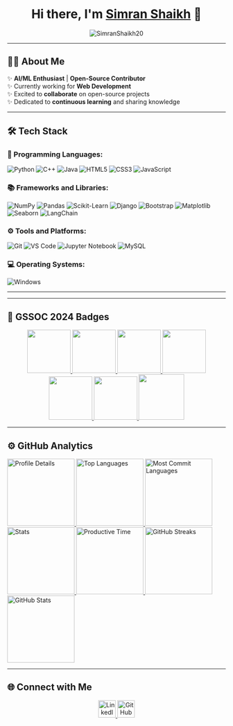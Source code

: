 <h1 align="center">Hi there, I'm <a href="https://www.linkedin.com/in/simran-shaikh-39207a23b/">Simran Shaikh</a> 👋</h1>
<p align="center">
  <img src="https://komarev.com/ghpvc/?username=SimranShaikh20&label=Profile%20views&color=brightgreen&style=flat" alt="SimranShaikh20" />
</p>

---

## 👩‍💻 About Me

✨ **AI/ML Enthusiast** | **Open-Source Contributor**<br>
✨ Currently working for  **Web Development**<br>
✨ Excited to **collaborate** on open-source projects<br>
✨ Dedicated to **continuous learning** and sharing knowledge<br>

---

## 🛠️ Tech Stack 

### 🚀 Programming Languages:
<p>
  <img src="https://img.shields.io/badge/Python-437CAC?logo=python&logoColor=white&style=flat" alt="Python" />
  <img src="https://img.shields.io/badge/C++-00599C?logo=cplusplus&logoColor=white&style=flat" alt="C++" />
  <img src="https://img.shields.io/badge/Java-ED8B00?logo=java&logoColor=white&style=flat" alt="Java" />
  <img src="https://img.shields.io/badge/HTML5-DE5934?logo=html5&logoColor=white&style=flat" alt="HTML5" />
  <img src="https://img.shields.io/badge/CSS3-2275B2?logo=css3&logoColor=white&style=flat" alt="CSS3" />
  <img src="https://img.shields.io/badge/JavaScript-F7DF1E?logo=javascript&logoColor=black&style=flat" alt="JavaScript" />
</p>

### 📚 Frameworks and Libraries:
<p>
  <img src="https://img.shields.io/badge/Numpy-0E7ACE?logo=numpy&logoColor=white&style=flat" alt="NumPy" />
  <img src="https://img.shields.io/badge/Pandas-150455?logo=pandas&logoColor=white&style=flat" alt="Pandas" />
  <img src="https://img.shields.io/badge/Scikit--Learn-F09437?logo=scikit-learn&logoColor=white&style=flat" alt="Scikit-Learn" />
  <img src="https://img.shields.io/badge/Django-092E20?logo=django&logoColor=white&style=flat" alt="Django" />
  <img src="https://img.shields.io/badge/Bootstrap-563D7C?logo=bootstrap&logoColor=white&style=flat" alt="Bootstrap" />
  <img src="https://img.shields.io/badge/Matplotlib-11557C?logo=matplotlib&logoColor=white&style=flat" alt="Matplotlib" />
  <img src="https://img.shields.io/badge/Seaborn-2E4053?logo=seaborn&logoColor=white&style=flat" alt="Seaborn" />
  <img src="https://img.shields.io/badge/LangChain-0F4C81?logo=langchain&logoColor=white&style=flat" alt="LangChain" />
</p>


### ⚙️ Tools and Platforms:
<p>
  <img src="https://img.shields.io/badge/Git-orange?logo=git&logoColor=white&style=flat" alt="Git" />
  <img src="https://img.shields.io/badge/Visual%20Studio%20Code-25AEF4?logo=visualstudio&logoColor=white&style=flat" alt="VS Code" />
  <img src="https://img.shields.io/badge/Jupyter-FA7343?logo=jupyter&logoColor=white&style=flat" alt="Jupyter Notebook" />
  <img src="https://img.shields.io/badge/MySQL-4479A1?logo=mysql&logoColor=white&style=flat" alt="MySQL" />
</p>

### 💻 Operating Systems:
<p>
  <img src="https://img.shields.io/badge/Windows-0F7BCF?logo=windows&logoColor=white&style=flat" alt="Windows" />

</p>

---


---

## 🏅 GSSOC 2024 Badges
<div style='display:flex; align-items:center; gap: 10px;' align='center'>
  <a href="https://gssoc.girlscript.tech/leaderboard">
    <img src="https://raw.githubusercontent.com/GSSoC24/Postman-Challenge/main/docs/assets/Postman%20White.png" width="100px" height="100px" />
    <img src="https://raw.githubusercontent.com/GSSoC24/Postman-Challenge/main/docs/assets/1.png" width="100px" height="100px" />
    <img src="https://raw.githubusercontent.com/GSSoC24/Postman-Challenge/main/docs/assets/2.png" width="100px" height="100px" />
    <img src="https://raw.githubusercontent.com/GSSoC24/Postman-Challenge/main/docs/assets/3.png" width="100px" height="100px" />
    <img src="https://raw.githubusercontent.com/GSSoC24/Postman-Challenge/main/docs/assets/4.png" width="100px" height="100px" />
    <img src="https://raw.githubusercontent.com/GSSoC24/Postman-Challenge/main/docs/assets/5.png" width="100px" height="100px" />
    <img src="https://raw.githubusercontent.com/GSSoC24/Postman-Challenge/main/docs/assets/6.png" width="105px" height="105px" />
   
   
  </a>
</div>

---

## ⚙️ GitHub Analytics  
<a href="https://github.com/SimranShaikh20">
  <img height="155em" src="http://github-profile-summary-cards.vercel.app/api/cards/profile-details?username=SimranShaikh20&theme=github" alt="Profile Details" />
  <img height="155em" src="http://github-profile-summary-cards.vercel.app/api/cards/repos-per-language?username=SimranShaikh20&theme=github" alt="Top Languages" />
  <img height="155em" src="http://github-profile-summary-cards.vercel.app/api/cards/most-commit-language?username=SimranShaikh20&theme=github" alt="Most Commit Languages" />
  <img height="155em" src="http://github-profile-summary-cards.vercel.app/api/cards/stats?username=SimranShaikh20&theme=github" alt="Stats" />
  <img height="155em" src="http://github-profile-summary-cards.vercel.app/api/cards/productive-time?username=SimranShaikh20&theme=github&utcOffset=5" alt="Productive Time" />
  <img height="155em" src="https://github-readme-streak-stats.herokuapp.com/?user=SimranShaikh20&theme=github" alt="GitHub Streaks" />
  <img height="155em" src="https://github-readme-stats.vercel.app/api?username=SimranShaikh20&show_icons=true&include_all_commits=true&theme=github" alt="GitHub Stats" />
 
</a>


---

## 🌐 Connect with Me
<p align="center">
  <a href="https://www.linkedin.com/in/simran-shaikh-39207a23b/" target="_blank">
    <img src="https://raw.githubusercontent.com/rahuldkjain/github-profile-readme-generator/master/src/images/icons/Social/linked-in-alt.svg" alt="LinkedIn Profile" width="40" />
  </a>
  <a href="https://github.com/SimranShaikh20" target="_blank">
    <img src="https://github.githubassets.com/images/modules/logos_page/GitHub-Mark.png" alt="GitHub Profile" width="40" />
  </a>
 
</p>
